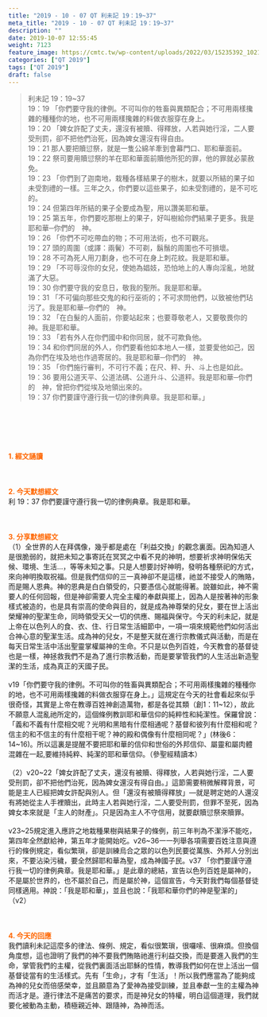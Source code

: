```yaml
---
title: "2019 - 10 - 07 QT 利未記 19：19~37"
meta_title: "2019 - 10 - 07 QT 利未記 19：19~37"
description: ""
date: 2019-10-07 12:55:45
weight: 7123
feature_image: https://cmtc.tw/wp-content/uploads/2022/03/15235392_10211799862337740_180693556567566654_o-1.webp
categories: ["QT 2019"]
tags: ["QT 2019"]
draft: false
---
```


<blockquote>利未記 19：19~37<br />
19：19 「你們要守我的律例。不可叫你的牲畜與異類配合；不可用兩樣攙雜的種種你的地，也不可用兩樣攙雜的料做衣服穿在身上。<br />
19：20 「婢女許配了丈夫，還沒有被贖、得釋放，人若與她行淫，二人要受刑罰，卻不把他們治死，因為婢女還沒有得自由。<br />
19：21 那人要把贖愆祭，就是一隻公綿羊牽到會幕門口、耶和華面前。<br />
19：22 祭司要用贖愆祭的羊在耶和華面前贖他所犯的罪，他的罪就必蒙赦免。<br />
19：23 「你們到了迦南地，栽種各樣結果子的樹木，就要以所結的果子如未受割禮的一樣。三年之久，你們要以這些果子，如未受割禮的，是不可吃的。<br />
19：24 但第四年所結的果子全要成為聖，用以讚美耶和華。<br />
19：25 第五年，你們要吃那樹上的果子，好叫樹給你們結果子更多。我是耶和華─你們的　神。<br />
19：26 「你們不可吃帶血的物；不可用法術，也不可觀兆。<br />
19：27 頭的周圍（或譯：兩鬢）不可剃，鬍鬚的周圍也不可損壞。<br />
19：28 不可為死人用刀劃身，也不可在身上刺花紋。我是耶和華。<br />
19：29 「不可辱沒你的女兒，使她為娼妓，恐怕地上的人專向淫亂，地就滿了大惡。<br />
19：30 你們要守我的安息日，敬我的聖所。我是耶和華。<br />
19：31 「不可偏向那些交鬼的和行巫術的；不可求問他們，以致被他們玷污了。我是耶和華─你們的　神。<br />
19：32 「在白髮的人面前，你要站起來；也要尊敬老人，又要敬畏你的　神。我是耶和華。<br />
19：33 「若有外人在你們國中和你同居，就不可欺負他。<br />
19：34 和你們同居的外人，你們要看他如本地人一樣，並要愛他如己，因為你們在埃及地也作過寄居的。我是耶和華─你們的　神。<br />
19：35 「你們施行審判，不可行不義；在尺、秤、升、斗上也是如此。<br />
19：36 要用公道天平、公道法碼、公道升斗、公道秤。我是耶和華─你們的　神，曾把你們從埃及地領出來的。<br />
19：37 你們要謹守遵行我一切的律例典章。我是耶和華。」</blockquote><br />
&nbsp;<br />
<br />
&nbsp;<br />
<br />
<span style="color: #ff6600;"><strong>1. </strong><strong>經文誦讀</strong></span><br />
<br />
<span style="color: #ff6600;"><strong> </strong></span><br />
<br />
<span style="color: #ff6600;"><strong>2. 今天默想</strong><strong>經文<br />
</strong></span>利 19：37 你們要謹守遵行我一切的律例典章。我是耶和華。<br />
<br />
&nbsp;<br />
<br />
<span style="color: #ff6600;"><strong>3. 分享默想經文<br />
</strong></span>（1）全世界的人在拜偶像，幾乎都是處在「利益交換」的觀念裏面。因為知道人是很脆弱的，就把未知之事寄託在冥冥之中看不見的神明，想要祈求神明保佑天候、環境、生活…，等等未知之事。只是人想要討好神明，發明各種祭祀的方式，來向神明換取祝福。但是我們信仰的三一真神卻不是這樣，祂並不接受人的賄賂，而是賜人恩典。神的恩典是白白領受的，只要憑信心就能得著。說雖如此，神不需要人的任何回報，但是神卻需要人完全主權的奉獻與擺上，因為人是按著神的形象樣式被造的，也是具有崇高的使命與目的，就是成為神尊榮的兒女，要在世上活出榮耀神的聖潔生命，同時領受天父一切的供應、賜福與保守。今天的利未記，就是上帝在以色列人的食、衣、住、行日常生活細節中，一項一項來規範他們如何活出合神心意的聖潔生活。成為神的兒女，不是整天就在進行宗教儀式與活動，而是在每天日常生活中活出聖靈掌權屬神的生命。不只是以色列百姓，今天教會的基督徒也是一樣，神拯救我們不是為了進行宗教活動，而是要掌管我們的人生活出新造聖潔的生活，成為真正的天國子民。<br />
<br />
v19「你們要守我的律例。不可叫你的牲畜與異類配合；不可用兩樣攙雜的種種你的地，也不可用兩樣攙雜的料做衣服穿在身上。」這規定在今天的社會看起來似乎很奇怪，其實是上帝在教導百姓神創造萬物，都是各從其類（創1：11~12），故此不願意人混亂祂所定的，這個條例教訓耶和華信仰的純粹性和純潔性。保羅曾說：「義和不義有什麼相交呢？光明和黑暗有什麼相通呢？基督和彼列有什麼相和呢？信主的和不信主的有什麼相干呢？神的殿和偶像有什麼相同呢？」(林後6：14~16)。所以這裏是提醒不要把耶和華的信仰和世俗的外邦信仰、屬靈和屬肉體混雜在一起,要維持純粹、純潔的耶和華信仰。（參聖經精讀本）<br />
<br />
（2）v20~22「婢女許配了丈夫，還沒有被贖、得釋放，人若與她行淫，二人要受刑罰，卻不把他們治死，因為婢女還沒有得自由。」這節需要稍微解釋背景，可能是主人已經把婢女許配與別人。但「還沒有被贖得釋放」—就是聘定她的人還沒有將她從主人手裡贖出，此時主人若與她行淫，二人要受刑罰，但罪不至死，因為婢女本來就是「主人的財產」。只是因為主人不守信用，就要獻贖愆祭來贖罪。<br />
<br />
v23~25規定進入應許之地栽種果樹與結果子的條例，前三年判為不潔淨不能吃，第四年全然獻給神，第五年才能開始吃。v26~36一一列舉各項需要百姓注意與遵行的條例規定，看似繁瑣，卻是訓練烏合之眾的以色列民要從萬族、外邦人分別出來，不要沾染污穢，要全然歸耶和華為聖，成為神國子民。v37 「你們要謹守遵行我一切的律例典章。我是耶和華。」是此章的總結，宣告以色列百姓是屬神的，不是屬於世界的，也不屬於自己，而是屬於神，這個宣告，今天對我們每個基督徒同樣適用。神說：「我是耶和華」，並且也說：「我耶和華你們的神是聖潔的」（v2）<br />
<br />
&nbsp;<br />
<br />
<span style="color: #ff6600;"><strong>4. 今天的回應<br />
</strong></span>我們讀利未記這麼多的律法、條例、規定，看似很繁瑣，很囉嗦、很麻煩。但換個角度想，這也證明了我們的神不要我們賄賂祂進行利益交換，而是要進入我們的生命，掌管我們的主權，從我們裏面活出耶穌的性情，教導我們如何在世上活出一個基督徒當有的生活樣式。先有「生命」，才有「生活」！所以我們應當為了能夠成為神的兒女而倍感榮幸，並且願意為了愛神為接受訓練，並且奉獻一生的主權為神而活才是。遵行律法不是痛苦的要求，而是神兒女的特權，明白這個道理，我們就要化被動為主動，積極親近神、跟隨神，為神而活。<br />
<br />
&nbsp;
        